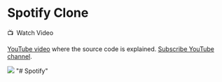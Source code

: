 # Spotify Clone

📺 Watch Video

[YouTube video](https://youtu.be/4TFbXepOjLI) where the source code is explained. [Subscribe YouTube channel](https://www.youtube.com/channel/UCkSbTj3XSWdaGfHiITheBqg).

![](https://github.com/mahdinazmi/Spotify-Clone-With-Flutter/blob/main/thumbnail.jpg)
"# Spotify" 
